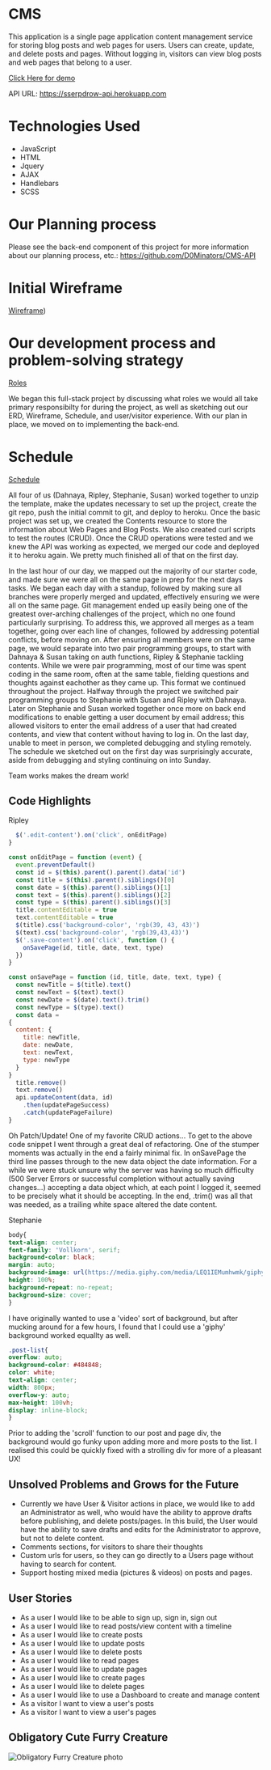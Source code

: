 # CMS
This application is a single page application content management service for
storing blog posts and web pages for users.  Users can create, update, and
delete posts and pages. Without logging in, visitors can view blog posts and
web pages that belong to a user.

[Click Here for demo](https://d0minators.github.io/CMS/)

API URL:  https://sserpdrow-api.herokuapp.com

# Technologies Used
- JavaScript
- HTML
- Jquery
- AJAX
- Handlebars
- SCSS

# Our Planning process
Please see the back-end component of this project for more information about
our planning process, etc.: https://github.com/D0Minators/CMS-API

# Initial Wireframe

<a href="https://imgur.com/a/UAmj1">Wireframe</a>)


# Our development process and problem-solving strategy

<a href="https://imgur.com/a/WhTn7">Roles</a>

We began this full-stack project by discussing what roles we would all take
primary responsibilty for during the project, as well as sketching out our ERD,
Wireframe, Schedule, and user/visitor experience. With our plan in place, we moved
on to implementing the back-end.

# Schedule

<a href="https://imgur.com/a/NKdWO">Schedule</a>

All four of us (Dahnaya, Ripley, Stephanie, Susan) worked together to unzip the
template, make the updates necessary to set up the project, create the git repo,
push the initial commit to git, and deploy to heroku.
Once the basic project was set up, we created the Contents resource to store
the information about Web Pages and Blog Posts.  We also created curl scripts
to test the routes (CRUD). Once the CRUD operations were tested and we knew
the API was working as expected, we merged our code and deployed it to
heroku again. We pretty much finished all of that on the first day.

In the last hour of our day, we mapped out the majority of our starter code, and
made sure we were all on the same page in prep for the next days tasks.
We began each day with a standup, followed by making sure all branches were
properly merged and updated, effectively ensuring we were all on the same page.
Git management ended up easily being one of the greatest over-arching challenges
of the project, which no one found particularly surprising. To address this, we
approved all merges as a team together, going over each line of changes, followed
by addressing potential conflicts, before moving on.
After ensuring all members were on the same page, we would separate into two
pair programming  groups, to start with Dahnaya & Susan taking on auth functions,
Ripley & Stephanie tackling contents. While we were pair programming, most of
our time was spent coding in the same room, often at the same table, fielding
questions and thoughts against eachother as they came up. This format we continued
throughout the project. Halfway through the project we switched pair programming
groups to Stephanie with Susan and Ripley with Dahnaya.
Later on Stephanie and Susan worked together once more on back end modifications
to enable getting a user document by email address; this allowed visitors to
enter the email address of a user that had created contents, and view that
content without having to log in. On the last day, unable to
meet in person, we completed debugging and styling remotely. The schedule we
sketched out on the first day was surprisingly accurate, aside from debugging
and styling continuing on into Sunday.

Team works makes the dream work!

## Code Highlights
Ripley
```js
  $('.edit-content').on('click', onEditPage)
}

const onEditPage = function (event) {
  event.preventDefault()
  const id = $(this).parent().parent().data('id')
  const title = $(this).parent().siblings()[0]
  const date = $(this).parent().siblings()[1]
  const text = $(this).parent().siblings()[2]
  const type = $(this).parent().siblings()[3]
  title.contentEditable = true
  text.contentEditable = true
  $(title).css('background-color', 'rgb(39, 43, 43)')
  $(text).css('background-color', 'rgb(39,43,43)')
  $('.save-content').on('click', function () {
    onSavePage(id, title, date, text, type)
  })
}

const onSavePage = function (id, title, date, text, type) {
  const newTitle = $(title).text()
  const newText = $(text).text()
  const newDate = $(date).text().trim()
  const newType = $(type).text()
  const data =
{
  content: {
    title: newTitle,
    date: newDate,
    text: newText,
    type: newType
  }
}
  title.remove()
  text.remove()
  api.updateContent(data, id)
    .then(updatePageSuccess)
    .catch(updatePageFailure)
}
```
Oh Patch/Update! One of my favorite CRUD actions...
To get to the above code snippet I went through a great deal of refactoring.
One of the stumper moments was actually in the end a fairly minimal fix. In
onSavePage the third line passes through to the new data object the date information.
For a while we were stuck unsure why the server was having so much difficulty
(500 Server Errors or successful completion without actually saving changes...)
accepting a data object which, at each point I logged it, seemed to be precisely
what it should be accepting. In the end, .trim() was all that was needed, as a
trailing white space altered the date content.

Stephanie
```css
body{
text-align: center;
font-family: 'Vollkorn', serif;
background-color: black;
margin: auto;
background-image: url(https://media.giphy.com/media/LEQ1IEMumhwmk/giphy.gif);
height: 100%;
background-repeat: no-repeat;
background-size: cover;
}
```
I have originally wanted to use a 'video' sort of background, but after mucking around for a few hours, I found that I could use a 'giphy' background worked equallty as well.
```css
.post-list{
overflow: auto;
background-color: #484848;
color: white;
text-align: center;
width: 800px;
overflow-y: auto;
max-height: 100vh;
display: inline-block;
}
```
Prior to adding the 'scroll' function to our post and page div, the background would go funky upon adding more and more posts to the list. I realised this could be quickly fixed with a strolling div for more of a pleasant UX!

## Unsolved Problems and Grows for the Future
- Currently we have User & Visitor actions in place, we would like to add an
Administrator as well, who would have the ability to approve drafts before
publishing, and delete posts/pages. In this build, the User would have the
ability to save drafts and edits for the Administrator to approve, but not to
delete content.
- Comments sections, for visitors to share their thoughts
- Custom urls for users, so they can go directly to a Users page without
having to search for content.
- Support hosting mixed media (pictures & videos) on posts and pages.

## User Stories
- As a user I would like to be able to sign up, sign in, sign out
- As a user I would like to read posts/view content with a timeline
- As a user I would like to create posts
- As a user I would like to update posts
- As a user I would like to delete posts
- As a user I would like to read pages
- As a user I would like to update pages
- As a user I would like to create pages
- As a user I would like to delete pages
- As a user I would like to use a Dashboard to create and manage content
- As a visitor I want to view a user's posts
- As a visitor I want to view a user's pages

## Obligatory Cute Furry Creature

![Obligatory Furry Creature photo](https://i.imgur.com/pKf2dZ4.gif)
